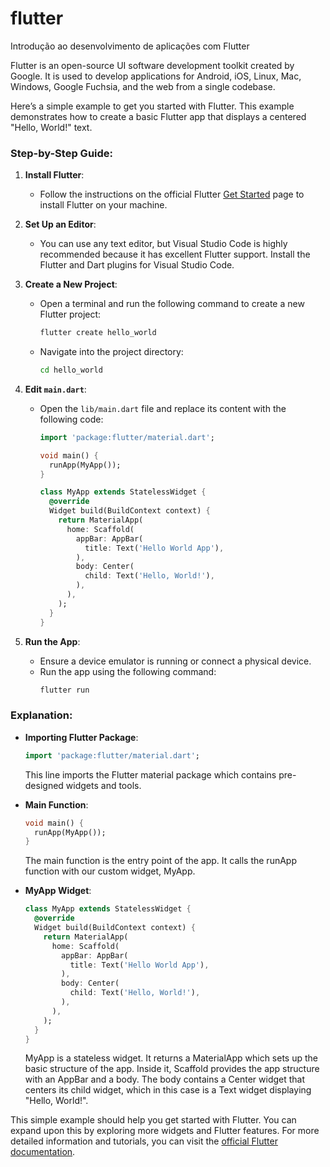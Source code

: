# flutter
Introdução ao desenvolvimento de aplicações com Flutter

Flutter is an open-source UI software development toolkit created by Google. It is used to develop applications for Android, iOS, Linux, Mac, Windows, Google Fuchsia, and the web from a single codebase.

Here’s a simple example to get you started with Flutter. This example demonstrates how to create a basic Flutter app that displays a centered "Hello, World!" text.

### Step-by-Step Guide:

1. **Install Flutter**:
   - Follow the instructions on the official Flutter [Get Started](https://flutter.dev/docs/get-started/install) page to install Flutter on your machine.

2. **Set Up an Editor**:
   - You can use any text editor, but Visual Studio Code is highly recommended because it has excellent Flutter support. Install the Flutter and Dart plugins for Visual Studio Code.

3. **Create a New Project**:
   - Open a terminal and run the following command to create a new Flutter project:
     ```sh
     flutter create hello_world
     ```
   - Navigate into the project directory:
     ```sh
     cd hello_world
     ```

4. **Edit `main.dart`**:
   - Open the `lib/main.dart` file and replace its content with the following code:
     ```dart
     import 'package:flutter/material.dart';

     void main() {
       runApp(MyApp());
     }

     class MyApp extends StatelessWidget {
       @override
       Widget build(BuildContext context) {
         return MaterialApp(
           home: Scaffold(
             appBar: AppBar(
               title: Text('Hello World App'),
             ),
             body: Center(
               child: Text('Hello, World!'),
             ),
           ),
         );
       }
     }
     ```

5. **Run the App**:
   - Ensure a device emulator is running or connect a physical device.
   - Run the app using the following command:
     ```sh
     flutter run
     ```

### Explanation:

- **Importing Flutter Package**: 
  ```dart
  import 'package:flutter/material.dart';
  ```
  This line imports the Flutter material package which contains pre-designed widgets and tools.

- **Main Function**: 
  ```dart
  void main() {
    runApp(MyApp());
  }
  ```
  The main function is the entry point of the app. It calls the runApp function with our custom widget, MyApp.

- **MyApp Widget**: 
  ```dart
  class MyApp extends StatelessWidget {
    @override
    Widget build(BuildContext context) {
      return MaterialApp(
        home: Scaffold(
          appBar: AppBar(
            title: Text('Hello World App'),
          ),
          body: Center(
            child: Text('Hello, World!'),
          ),
        ),
      );
    }
  }
  ```
  MyApp is a stateless widget. It returns a MaterialApp which sets up the basic structure of the app. Inside it, Scaffold provides the app structure with an AppBar and a body. The body contains a Center widget that centers its child widget, which in this case is a Text widget displaying "Hello, World!".

This simple example should help you get started with Flutter. You can expand upon this by exploring more widgets and Flutter features. For more detailed information and tutorials, you can visit the [official Flutter documentation](https://flutter.dev/docs).

